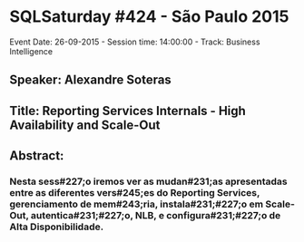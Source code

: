 # SQLSaturday #424 - São Paulo  2015
Event Date: 26-09-2015 - Session time: 14:00:00 - Track: Business Intelligence
## Speaker: Alexandre Soteras
## Title: Reporting Services Internals - High Availability and Scale-Out
## Abstract:
### Nesta sess#227;o iremos ver as mudan#231;as apresentadas entre as diferentes vers#245;es do Reporting Services, gerenciamento de mem#243;ria, instala#231;#227;o em Scale- Out, autentica#231;#227;o, NLB, e configura#231;#227;o de Alta Disponibilidade.


